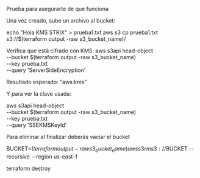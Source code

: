 Prueba para asegurarte de que funciona

Una vez creado, sube un archivo al bucket:

echo "Hola KMS STRIX" > prueba1.txt
aws s3 cp prueba1.txt s3://$(terraform output -raw s3_bucket_name)/

Verifica que está cifrado con KMS:
aws s3api head-object \
  --bucket $(terraform output -raw s3_bucket_name) \
  --key prueba.txt \
  --query 'ServerSideEncryption'

Resultado esperado:
"aws:kms"

Y para ver la clave usada:

aws s3api head-object \
  --bucket $(terraform output -raw s3_bucket_name) \
  --key prueba.txt \
  --query 'SSEKMSKeyId'

Para eliminar al finalizar deberás vaciar el bucket

BUCKET=$(terraform output -raw s3_bucket_name)
aws s3 rm s3://$BUCKET --recursive --region us-east-1

terraform destroy
